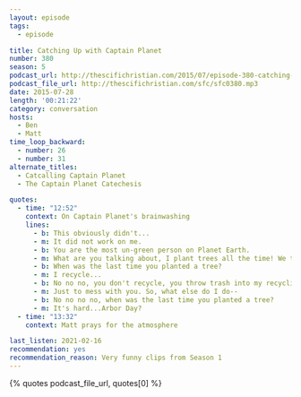 ```yaml
---
layout: episode
tags:
  - episode

title: Catching Up with Captain Planet
number: 380
season: 5
podcast_url: http://thescifichristian.com/2015/07/episode-380-catching-up-with-captain-planet/
podcast_file_url: http://thescifichristian.com/sfc/sfc0380.mp3
date: 2015-07-28
length: '00:21:22'
category: conversation
hosts:
  - Ben
  - Matt
time_loop_backward: 
  - number: 26
  - number: 31
alternate_titles:
  - Catcalling Captain Planet
  - The Captain Planet Catechesis

quotes:
  - time: "12:52"
    context: On Captain Planet's brainwashing
    lines:
      - b: This obviously didn't...
      - m: It did not work on me.
      - b: You are the most un-green person on Planet Earth.
      - m: What are you talking about, I plant trees all the time! We talked about this!
      - b: When was the last time you planted a tree?
      - m: I recycle...
      - b: No no no, you don't recycle, you throw trash into my recycling bin!
      - m: Just to mess with you. So, what else do I do--
      - b: No no no no, when was the last time you planted a tree?
      - m: It's hard...Arbor Day?
  - time: "13:32"
    context: Matt prays for the atmosphere

last_listen: 2021-02-16
recommendation: yes
recommendation_reason: Very funny clips from Season 1
---
```


{% quotes podcast_file_url, quotes[0] %}